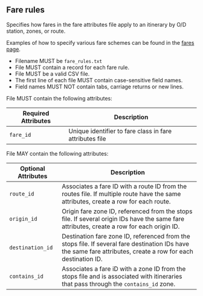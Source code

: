 ## Fare rules

Specifies how fares in the fare attributes file apply to an itinerary by O/D station, zones, or route.

Examples of how to specify various fare schemes can be found in the [fares page](../fares.md).

 *  Filename MUST be `fare_rules.txt`
 *  File MUST contain a record for each fare rule.
 *  File MUST be a valid CSV file.
 *  The first line of each file MUST contain case-sensitive field names.
 *  Field names MUST NOT contain tabs, carriage returns or new lines.
 

File MUST contain the following attributes:

Required Attributes	| Description										
----------			| -------------		
`fare_id`			| Unique identifier to fare class in fare attributes file

File MAY contain the following attributes:

Optional Attributes	| Description										
----------			| -------------		
`route_id`			| Associates a fare ID with a route ID from the routes file.  If multiple route have the same attributes, create a row for each route.
`origin_id`			| Origin fare zone ID, referenced from the stops file.  If several origin IDs have the same fare attributes, create a row for each origin ID.
`destination_id`	| Destination fare zone ID, referenced from the stops file.  If several fare destination IDs have the same fare attributes, create a row for each destination ID.
`contains_id`		| Associates a fare iD with a zone ID from the stops file and is associated with itineraries that pass through the `contains_id` zone.
